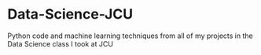 # Data-Science-JCU
Python code and machine learning techniques from all of my projects in the Data Science class I took at JCU
